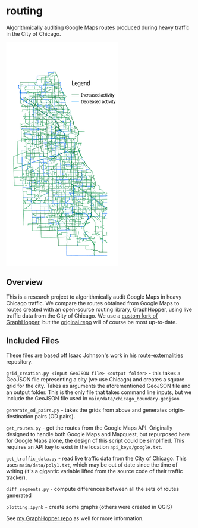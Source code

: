 # routing
Algorithmically auditing Google Maps routes produced during heavy traffic in the City of Chicago.

<img src="https://github.com/tuchandra/routing/blob/master/images/gmaps-with-legend.png?raw=true" width="300" height="600">

## Overview
This is a research project to algorithmically audit Google Maps in heavy Chicago traffic. We compare the routes obtained from Google Maps to routes created with an open-source routing library, GraphHopper, using live traffic data from the City of Chicago. We use a [custom fork of GraphHopper](https://github.com/tuchandra/graphhopper), but the [original repo](https://github.com/graphhopper/graphhopper/) will of course be most up-to-date.

## Included Files
These files are based off Isaac Johnson's work in his [route-externalities](https://github.com/joh12041/route-externalities/) repository.

`grid_creation.py <input GeoJSON file> <output folder>` - this takes a GeoJSON file representing a city (we use Chicago) and creates a square grid for the city. Takes as arguments the aforementioned GeoJSON file and an output folder. This is the only file that takes command line inputs, but we include the GeoJSON file used in `main/data/chicago_boundary.geojson`

`generate_od_pairs.py` - takes the grids from above and generates origin-destination pairs (OD pairs).

`get_routes.py` - get the routes from the Google Maps API. Originally designed to handle both Google Maps and Mapquest, but repurposed here for Google Maps alone, the design of this script could be simplified. This requires an API key to exist in the location `api_keys/google.txt`.

`get_traffic_data.py` - read live traffic data from the City of Chicago. This uses `main/data/poly1.txt`, which may be out of date since the time of writing (it's a gigantic variable lifted from the source code of their traffic tracker).

`diff_segments.py` - compute differences between all the sets of routes generated

`plotting.ipynb` - create some graphs (others were created in QGIS)

See [my GraphHopper repo](https://github.com/tuchandra/graphhopper) as well for more information.